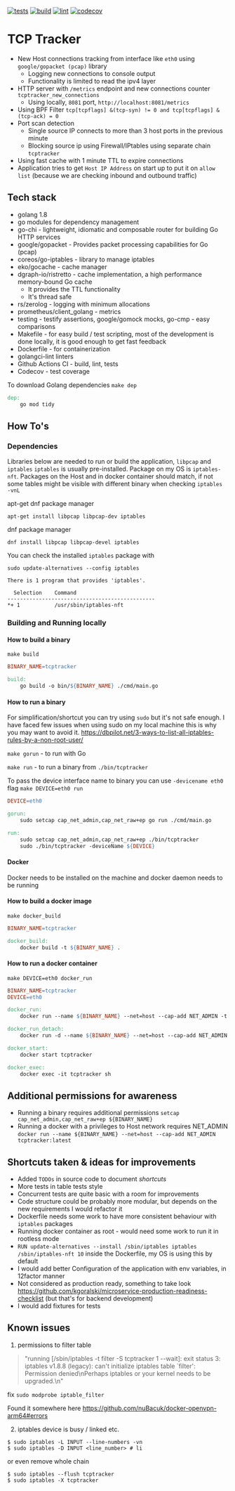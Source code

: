 [![tests](https://github.com/kgoralski/tcptracker/actions/workflows/tests.yml/badge.svg)](https://github.com/kgoralski/tcptracker/actions/workflows/tests.yml)
[![build](https://github.com/kgoralski/tcptracker/actions/workflows/build.yml/badge.svg)](https://github.com/kgoralski/tcptracker/actions/workflows/build.yml)
[![lint](https://github.com/kgoralski/tcptracker/actions/workflows/lint.yml/badge.svg)](https://github.com/kgoralski/tcptracker/actions/workflows/lint.yml)
[![codecov](https://codecov.io/github/kgoralski/tcptracker/branch/main/graph/badge.svg?token=CB7CGUU2DN)](https://codecov.io/github/kgoralski/tcptracker)

# TCP Tracker

* New Host connections tracking from interface like `eth0` using `google/gopacket (pcap)` library
  * Logging new connections to console output
  * Functionality is limited to read the ipv4 layer
* HTTP server with `/metrics` endpoint and new connections counter `tcptracker_new_connections`
  * Using locally, `8081` port, `http://localhost:8081/metrics`
* Using BPF Filter `tcp[tcpflags] &(tcp-syn) != 0 and tcp[tcpflags] &(tcp-ack) = 0`
* Port scan detection
  * Single source IP connects to more than 3 host ports in the previous minute
  * Blocking source ip using Firewall/IPtables using separate chain `tcptracker`
* Using fast cache with 1 minute TTL to expire connections 
* Application tries to get `Host IP Address` on start up to put it on `allow list`
(because we are checking inbound and outbound traffic)


## Tech stack

* golang 1.8 
* go modules for dependency management
* go-chi - lightweight, idiomatic and composable router for building Go HTTP services
* google/gopacket - Provides packet processing capabilities for Go (pcap) 
* coreos/go-iptables - library to manage iptables
* eko/gocache - cache manager
* dgraph-io/ristretto - cache implementation, a high performance memory-bound Go cache
  * It provides the TTL functionality
  * It's thread safe
* rs/zerolog - logging with minimum allocations
* prometheus/client_golang - metrics
* testing - testify assertions, google/gomock mocks, go-cmp - easy comparisons
* Makefile - for easy build / test scripting, most of the development is done locally, it is good enough to get fast feedback
* Dockerfile - for containerization
* golangci-lint linters
* Github Actions CI - build, lint, tests
* Codecov - test coverage

To download Golang dependencies `make dep`
```makefile
dep:
	go mod tidy
```

## How To's

### Dependencies

Libraries below are needed to run or build the application, `libpcap` and `iptables`
`iptables` is usually pre-installed. Package on my OS is `iptables-nft`. 
Packages on the Host and in docker container should match, if not some tables might be visible with different binary when checking `iptables -vnL`

apt-get dnf package manager
```
apt-get install libpcap libpcap-dev iptables
```

dnf package manager
```
dnf install libpcap libpcap-devel iptables
```

You can check the installed `iptables` package with

```
sudo update-alternatives --config iptables

There is 1 program that provides 'iptables'.

  Selection    Command
-----------------------------------------------
*+ 1           /usr/sbin/iptables-nft

```

### Building and Running locally

#### How to build a binary 

`make build`
```makefile
BINARY_NAME=tcptracker

build:
	go build -o bin/${BINARY_NAME} ./cmd/main.go
```

#### How to run a binary

For simplification/shortcut you can try using `sudo` but it's not safe enough.
I have faced few issues when using sudo on my local machine this is why you may want to avoid it. 
https://dbpilot.net/3-ways-to-list-all-iptables-rules-by-a-non-root-user/

`make gorun` - to run with Go

`make run` - to run a binary from `./bin/tcptracker`

To pass the device interface name to binary you can use `-devicename eth0` flag
```make DEVICE=eth0 run```

```makefile
DEVICE=eth0

gorun:
	sudo setcap cap_net_admin,cap_net_raw+ep go run ./cmd/main.go

run:
	sudo setcap cap_net_admin,cap_net_raw+ep ./bin/tcptracker
	sudo ./bin/tcptracker -deviceName ${DEVICE}
```

#### Docker

Docker needs to be installed on the machine and docker daemon needs to be running

#### How to build a docker image

`make docker_build`

```makefile
BINARY_NAME=tcptracker

docker_build:
	docker build -t ${BINARY_NAME} .
```
#### How to run a docker container

`make DEVICE=eth0 docker_run`

```makefile
BINARY_NAME=tcptracker
DEVICE=eth0

docker_run:
	docker run --name ${BINARY_NAME} --net=host --cap-add NET_ADMIN -t tcptracker:latest -deviceName ${DEVICE}

docker_run_detach:
	docker run -d --name ${BINARY_NAME} --net=host --cap-add NET_ADMIN -t tcptracker:latest -deviceName ${DEVICE}

docker_start:
	docker start tcptracker

docker_exec:
	docker exec -it tcptracker sh
```

## Additional permissions for awareness

* Running a binary requires additional permissions `setcap cap_net_admin,cap_net_raw+ep ${BINARY_NAME}`
* Running a docker with a privileges to Host network requires NET_ADMIN `docker run --name ${BINARY_NAME} --net=host --cap-add NET_ADMIN tcptracker:latest`

## Shortcuts taken & ideas for improvements
* Added `TODOs` in source code to document _shortcuts_
* More tests in table tests style
* Concurrent tests are quite basic with a room for improvements
* Code structure could be probably more modular, but depends on the new requirements I would refactor it
* Dockerfile needs some work to have more consistent behaviour with `iptables` packages
* Running docker container as root - would need some work to run it in rootless mode
* `RUN update-alternatives --install /sbin/iptables iptables /sbin/iptables-nft 10` inside the Dockerfile, my OS is using this by default
* I would add better Configuration of the application with env variables, in 12factor manner
* Not considered as production ready, something to take look https://github.com/kgoralski/microservice-production-readiness-checklist (but that's for backend development)
* I would add fixtures for tests

## Known issues

1. permissions to filter table 
> "running [/sbin/iptables -t filter -S tcptracker 1 --wait]: exit status 3: iptables v1.8.8 (legacy): can't initialize iptables table `filter': Permission denied\nPerhaps iptables or your kernel needs to be upgraded.\n"

fix `sudo modprobe iptable_filter`

Found it somewhere here https://github.com/nuBacuk/docker-openvpn-arm64#errors


2. iptables device is busy / linked etc.

```
$ sudo iptables -L INPUT --line-numbers -vn
$ sudo iptables -D INPUT <line_number> # li
```
or even remove whole chain
```
$ sudo iptables --flush tcptracker
$ sudo iptables -X tcptracker
```

